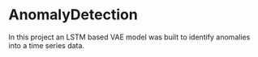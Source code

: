 # AnomalyDetection

In this project an LSTM based VAE model was built to identify anomalies into a time series data.
